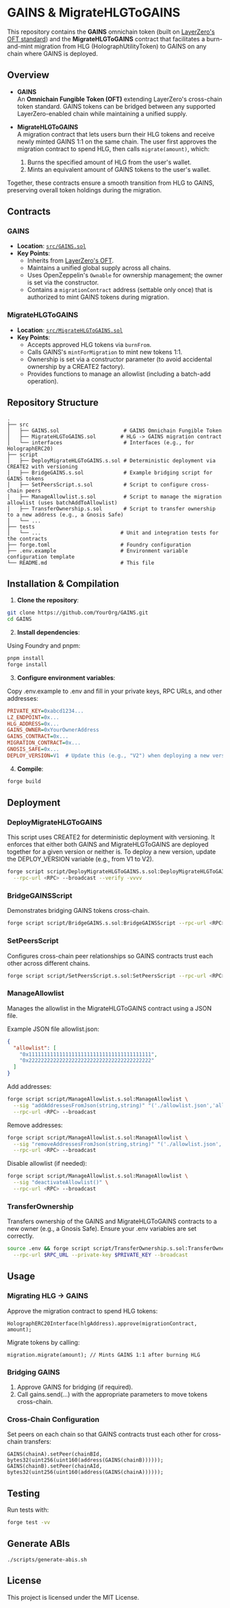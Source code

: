 # GAINS & MigrateHLGToGAINS

This repository contains the **GAINS** omnichain token (built on [LayerZero's OFT standard](https://docs.layerzero.network/v2/developers/evm/oft/quickstart)) and the **MigrateHLGToGAINS** contract that facilitates a burn-and-mint migration from HLG (HolographUtilityToken) to GAINS on any chain where GAINS is deployed.

## Overview

- **GAINS**  
  An **Omnichain Fungible Token (OFT)** extending LayerZero's cross-chain token standard. GAINS tokens can be bridged between any supported LayerZero-enabled chain while maintaining a unified supply.

- **MigrateHLGToGAINS**  
  A migration contract that lets users burn their HLG tokens and receive newly minted GAINS 1:1 on the same chain. The user first approves the migration contract to spend HLG, then calls `migrate(amount)`, which:
  1. Burns the specified amount of HLG from the user's wallet.
  2. Mints an equivalent amount of GAINS tokens to the user's wallet.

Together, these contracts ensure a smooth transition from HLG to GAINS, preserving overall token holdings during the migration.

## Contracts

### GAINS

- **Location**: [`src/GAINS.sol`](./src/GAINS.sol)
- **Key Points**:
  - Inherits from [LayerZero's OFT](https://github.com/LayerZero-Labs/LayerZero-v2/tree/main/packages/layerzero-v2/evm/oapp/contracts/oft).
  - Maintains a unified global supply across all chains.
  - Uses OpenZeppelin's `Ownable` for ownership management; the owner is set via the constructor.
  - Contains a `migrationContract` address (settable only once) that is authorized to mint GAINS tokens during migration.

### MigrateHLGToGAINS

- **Location**: [`src/MigrateHLGToGAINS.sol`](./src/MigrateHLGToGAINS.sol)
- **Key Points**:
  - Accepts approved HLG tokens via `burnFrom`.
  - Calls GAINS's `mintForMigration` to mint new tokens 1:1.
  - Ownership is set via a constructor parameter (to avoid accidental ownership by a CREATE2 factory).
  - Provides functions to manage an allowlist (including a batch-add operation).

## Repository Structure

```
.
├── src
│   ├── GAINS.sol                     # GAINS Omnichain Fungible Token
│   ├── MigrateHLGToGAINS.sol        # HLG -> GAINS migration contract
│   └── interfaces                    # Interfaces (e.g., for HolographERC20)
├── script
│   ├── DeployMigrateHLGToGAINS.s.sol # Deterministic deployment via CREATE2 with versioning
│   ├── BridgeGAINS.s.sol             # Example bridging script for GAINS tokens
│   ├── SetPeersScript.s.sol          # Script to configure cross-chain peers
│   ├── ManageAllowlist.s.sol         # Script to manage the migration allowlist (uses batchAddToAllowlist)
│   ├── TransferOwnership.s.sol       # Script to transfer ownership to a new address (e.g., a Gnosis Safe)
│   └── ...
├── tests
│   └── ...                          # Unit and integration tests for the contracts
├── forge.toml                       # Foundry configuration
├── .env.example                     # Environment variable configuration template
└── README.md                        # This file
```

## Installation & Compilation

1. **Clone the repository**:

```bash
git clone https://github.com/YourOrg/GAINS.git
cd GAINS
```

2. **Install dependencies**:

Using Foundry and pnpm:

```bash
pnpm install
forge install
```

3. **Configure environment variables**:

Copy .env.example to .env and fill in your private keys, RPC URLs, and other addresses:

```ini
PRIVATE_KEY=0xabcd1234...
LZ_ENDPOINT=0x...
HLG_ADDRESS=0x...
GAINS_OWNER=0xYourOwnerAddress
GAINS_CONTRACT=0x...
MIGRATION_CONTRACT=0x...
GNOSIS_SAFE=0x...
DEPLOY_VERSION=V1  # Update this (e.g., "V2") when deploying a new version
```

4. **Compile**:

```bash
forge build
```

## Deployment

### DeployMigrateHLGToGAINS

This script uses CREATE2 for deterministic deployment with versioning. It enforces that either both GAINS and MigrateHLGToGAINS are deployed together for a given version or neither is. To deploy a new version, update the DEPLOY_VERSION variable (e.g., from V1 to V2).

```bash
forge script script/DeployMigrateHLGToGAINS.s.sol:DeployMigrateHLGToGAINS \
  --rpc-url <RPC> --broadcast --verify -vvvv
```

### BridgeGAINSScript

Demonstrates bridging GAINS tokens cross-chain.

```bash
forge script script/BridgeGAINS.s.sol:BridgeGAINSScript --rpc-url <RPC> --broadcast -vvvv
```

### SetPeersScript

Configures cross-chain peer relationships so GAINS contracts trust each other across different chains.

```bash
forge script script/SetPeersScript.s.sol:SetPeersScript --rpc-url <RPC> --broadcast -vvvv
```

### ManageAllowlist

Manages the allowlist in the MigrateHLGToGAINS contract using a JSON file.

Example JSON file allowlist.json:

```json
{
  "allowlist": [
    "0x1111111111111111111111111111111111111111",
    "0x2222222222222222222222222222222222222222"
  ]
}
```

Add addresses:

```bash
forge script script/ManageAllowlist.s.sol:ManageAllowlist \
  --sig "addAddressesFromJson(string,string)" "('./allowlist.json','allowlist')" \
  --rpc-url <RPC> --broadcast
```

Remove addresses:

```bash
forge script script/ManageAllowlist.s.sol:ManageAllowlist \
  --sig "removeAddressesFromJson(string,string)" "('./allowlist.json','allowlist')" \
  --rpc-url <RPC> --broadcast
```

Disable allowlist (if needed):

```bash
forge script script/ManageAllowlist.s.sol:ManageAllowlist \
  --sig "deactivateAllowlist()" \
  --rpc-url <RPC> --broadcast
```

### TransferOwnership

Transfers ownership of the GAINS and MigrateHLGToGAINS contracts to a new owner (e.g., a Gnosis Safe). Ensure your .env variables are set correctly.

```bash
source .env && forge script script/TransferOwnership.s.sol:TransferOwnership \
  --rpc-url $RPC_URL --private-key $PRIVATE_KEY --broadcast
```

## Usage

### Migrating HLG -> GAINS

Approve the migration contract to spend HLG tokens:

```solidity
HolographERC20Interface(hlgAddress).approve(migrationContract, amount);
```

Migrate tokens by calling:

```solidity
migration.migrate(amount); // Mints GAINS 1:1 after burning HLG
```

### Bridging GAINS

1. Approve GAINS for bridging (if required).
2. Call gains.send(...) with the appropriate parameters to move tokens cross-chain.

### Cross-Chain Configuration

Set peers on each chain so that GAINS contracts trust each other for cross-chain transfers:

```solidity
GAINS(chainA).setPeer(chainBId, bytes32(uint256(uint160(address(GAINS(chainB))))));
GAINS(chainB).setPeer(chainAId, bytes32(uint256(uint160(address(GAINS(chainA))))));
```

## Testing

Run tests with:

```bash
forge test -vv
```

## Generate ABIs

```
./scripts/generate-abis.sh
```

## License

This project is licensed under the MIT License.
